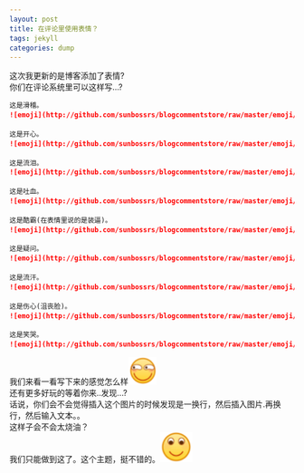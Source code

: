 ```yaml
---
layout: post
title: 在评论里使用表情？
tags: jekyll
categories: dump
---
```

这次我更新的是博客添加了表情?  
你们在评论系统里可以这样写...?  
```md
这是滑稽。
![emoji](http://github.com/sunbossrs/blogcommentstore/raw/master/emoji/滑稽.png)

这是开心。
![emoji](http://github.com/sunbossrs/blogcommentstore/raw/master/emoji/开心.png) 

这是流泪。
![emoji](http://github.com/sunbossrs/blogcommentstore/raw/master/emoji/流泪.png) 

这是吐血。
![emoji](http://github.com/sunbossrs/blogcommentstore/raw/master/emoji/吐血.png) 

这是酷霸(在表情里说的是装逼)。
![emoji](http://github.com/sunbossrs/blogcommentstore/raw/master/emoji/装b.png) 

这是疑问。
![emoji](http://github.com/sunbossrs/blogcommentstore/raw/master/emoji/疑问.png) 

这是流汗。
![emoji](http://github.com/sunbossrs/blogcommentstore/raw/master/emoji/流泪.png) 

这是伤心(沮丧脸)。
![emoji](http://github.com/sunbossrs/blogcommentstore/raw/master/emoji/伤心.png) 

这是笑哭。
![emoji](http://github.com/sunbossrs/blogcommentstore/raw/master/emoji/笑哭.png) 
```
我们来看一看写下来的感觉怎么样<img src="//github.com/sunbossrs/blogcommentstore/raw/master/emoji/滑稽.png" width="10%" height="10%" />   
还有更多好玩的等着你来..发现...?  
话说，你们会不会觉得插入这个图片的时候发现是一换行，然后插入图片.再换行，然后输入文本。。  
这样子会不会太烧油？  
我们只能做到这了。这个主题，挺不错的。![emoji](//github.com/sunbossrs/blogcommentstore/raw/master/emoji/开心.png)
